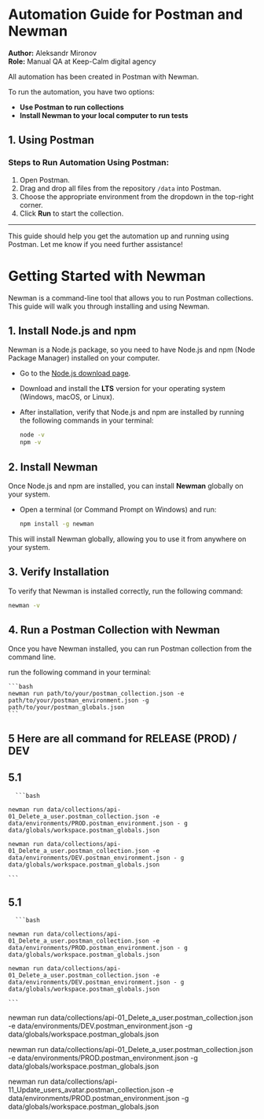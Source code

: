 # Automation Guide for Postman and Newman

**Author:** Aleksandr Mironov  
**Role:** Manual QA at Keep-Calm digital agency

All automation has been created in Postman with Newman.

To run the automation, you have two options:

- **Use Postman to run collections**
- **Install Newman to your local computer to run tests**

## 1. Using Postman

### Steps to Run Automation Using Postman:

1. Open Postman.
2. Drag and drop all files from the repository `/data` into Postman.
3. Choose the appropriate environment from the dropdown in the top-right corner.
4. Click **Run** to start the collection.

---

This guide should help you get the automation up and running using Postman. Let me know if you need further assistance!

# Getting Started with Newman

Newman is a command-line tool that allows you to run Postman collections. This guide will walk you through installing and using Newman.

## 1. Install Node.js and npm

Newman is a Node.js package, so you need to have Node.js and npm (Node Package Manager) installed on your computer.

- Go to the [Node.js download page](https://nodejs.org/).
- Download and install the **LTS** version for your operating system (Windows, macOS, or Linux).
- After installation, verify that Node.js and npm are installed by running the following commands in your terminal:

  ```bash
  node -v
  npm -v
  ```

## 2. Install Newman

Once Node.js and npm are installed, you can install **Newman** globally on your system.

- Open a terminal (or Command Prompt on Windows) and run:

  ```bash
  npm install -g newman
  ```

This will install Newman globally, allowing you to use it from anywhere on your system.

## 3. Verify Installation

To verify that Newman is installed correctly, run the following command:

```bash
newman -v
```

## 4. Run a Postman Collection with Newman

Once you have Newman installed, you can run Postman collection from the command line.

run the following command in your terminal:

    ```bash
    newman run path/to/your/postman_collection.json -e path/to/your/postman_environment.json -g path/to/your/postman_globals.json
    ```

## 5 Here are all command for RELEASE (PROD) / DEV

## 5.1

      ```bash

    newman run data/collections/api-01_Delete_a_user.postman_collection.json -e data/environments/PROD.postman_environment.json - g data/globals/workspace.postman_globals.json

    newman run data/collections/api-01_Delete_a_user.postman_collection.json -e data/environments/DEV.postman_environment.json - g data/globals/workspace.postman_globals.json

    ```

## 5.1

      ```bash

    newman run data/collections/api-01_Delete_a_user.postman_collection.json -e data/environments/PROD.postman_environment.json - g data/globals/workspace.postman_globals.json

    newman run data/collections/api-01_Delete_a_user.postman_collection.json -e data/environments/DEV.postman_environment.json - g data/globals/workspace.postman_globals.json

    ```

newman run data/collections/api-01_Delete_a_user.postman_collection.json -e data/environments/DEV.postman_environment.json -g data/globals/workspace.postman_globals.json

newman run data/collections/api-01_Delete_a_user.postman_collection.json -e data/environments/PROD.postman_environment.json -g data/globals/workspace.postman_globals.json

newman run data/collections/api-11_Update_users_avatar.postman_collection.json -e data/environments/PROD.postman_environment.json -g data/globals/workspace.postman_globals.json
